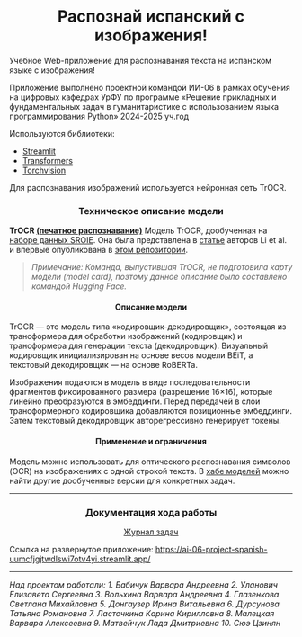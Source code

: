 **<h1 align="center">Распознай испанский с изображения!</h1>**

Учебное Web-приложение для распознавания текста на испанском языке с изображения!

Приложение выполнено проектной командой ИИ-06 в рамках обучения на цифровых кафедрах УрФУ по программе «Решение прикладных и фундаментальных задач в гуманитаристике с использованием языка программирования Python» 2024-2025 уч.год

Используются библиотеки:
* [Streamlit](https://streamlit.io/)
* [Transformers](https://huggingface.co/)
* [Torchvision](https://pytorch.org/vision/stable/index.html)

Для распознавания изображений используется нейронная сеть TrOCR.

**<h3 align="center">Техническое описание модели</h3>**

**TrOCR [(печатное распознавание)](https://huggingface.co/microsoft/trocr-large-printed)**
Модель TrOCR, дообученная на [наборе данных SROIE](https://rrc.cvc.uab.es/?ch=13). Она была представлена в [статье](https://arxiv.org/abs/2109.10282) авторов Li et al. и впервые опубликована в [этом репозитории](https://github.com/microsoft/unilm/tree/master/trocr).

> _Примечание: Команда, выпустившая TrOCR, не подготовила карту модели (model card), поэтому данное описание было составлено командой Hugging Face._

**<h4 align="center">Описание модели</h4>**
TrOCR — это модель типа «кодировщик-декодировщик», состоящая из трансформера для обработки изображений (кодировщик) и трансформера для генерации текста (декодировщик). Визуальный кодировщик инициализирован на основе весов модели BEiT, а текстовый декодировщик — на основе RoBERTa.  

Изображения подаются в модель в виде последовательности фрагментов фиксированного размера (разрешение 16×16), которые линейно преобразуются в эмбеддинги. Перед передачей в слои трансформерного кодировщика добавляются позиционные эмбеддинги. Затем текстовый декодировщик авторегрессивно генерирует токены.

**<h4 align="center">Применение и ограничения</h4>**
Модель можно использовать для оптического распознавания символов (OCR) на изображениях с одной строкой текста. В [хабе моделей](https://huggingface.co/models?search=microsoft/trocr) можно найти другие дообученные версии для конкретных задач.

***
**<h3 align="center">Документация хода работы</h3>**
<div align="center">

[Журнал задач](https://docs.google.com/spreadsheets/d/1e6fI30tqwKYHyXy-QpfAwAXOJLQMZhI2/edit?usp=sharing&ouid=112407436546437674558&rtpof=true&sd=true)

</div>

Ссылка на развернутое приложение: https://ai-06-project-spanish-uumcfjgjtwdlswi7otv4yi.streamlit.app/

***
*Над проектом работали:*
*1. Бабичук Варвара Андреевна*
*2. Уланович Елизавета Сергеевна*
*3. Вольхина Варвара Андреевна*
*4. Глазенкова Светлана Михайловна*
*5. Донгаузер Ирина Витальевна*
_6. Дурсунова Татьяна Романовна_
_7. Ласточкина Карина Кирилловна_
_8. Малецкая Варвара Алексеевна_
_9. Матвейчук Лада Дмитриевна_
_10. Сюэ Цзинян_

